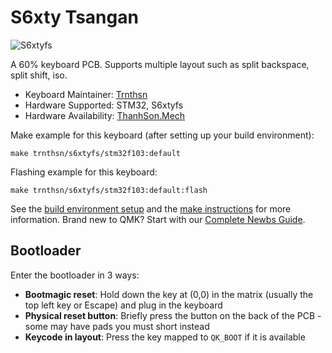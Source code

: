 # S6xty Tsangan

![S6xtyfs](https://i.imgur.com/uS2Okww.png)

A 60% keyboard PCB. Supports multiple layout such as split backspace, split shift, iso.

* Keyboard Maintainer: [Trnthsn](https://github.com/trnthsn)
* Hardware Supported: STM32, S6xtyfs
* Hardware Availability: [ThanhSon.Mech](https://www.facebook.com/ThanhSon.mech)

Make example for this keyboard (after setting up your build environment):

    make trnthsn/s6xtyfs/stm32f103:default

Flashing example for this keyboard:

    make trnthsn/s6xtyfs/stm32f103:default:flash

See the [build environment setup](https://docs.qmk.fm/#/getting_started_build_tools) and the [make instructions](https://docs.qmk.fm/#/getting_started_make_guide) for more information. Brand new to QMK? Start with our [Complete Newbs Guide](https://docs.qmk.fm/#/newbs).

## Bootloader

Enter the bootloader in 3 ways:

* **Bootmagic reset**: Hold down the key at (0,0) in the matrix (usually the top left key or Escape) and plug in the keyboard
* **Physical reset button**: Briefly press the button on the back of the PCB - some may have pads you must short instead
* **Keycode in layout**: Press the key mapped to `QK_BOOT` if it is available
